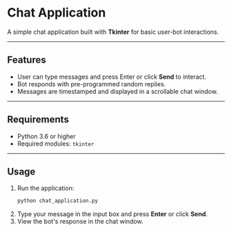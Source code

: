 
# Chat Application

A simple chat application built with **Tkinter** for basic user-bot interactions.

---

## Features

- User can type messages and press Enter or click **Send** to interact.
- Bot responds with pre-programmed random replies.
- Messages are timestamped and displayed in a scrollable chat window.

---

## Requirements

- Python 3.6 or higher
- Required modules: `tkinter`

---

## Usage

1. Run the application:
   ```bash
   python chat_application.py
   ```
2. Type your message in the input box and press **Enter** or click **Send**.
3. View the bot's response in the chat window.

